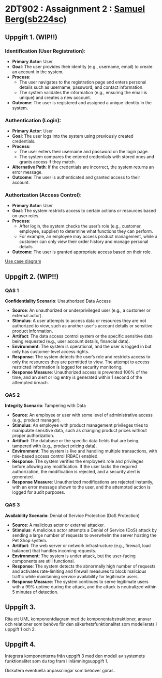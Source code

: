 # 2DT902 : Assaignment 2 : [Samuel Berg(sb224sc)](mailto:sb224sc@student.lnu.se)

## Uppgift 1. (WIP!!)

### Identification (User Registration):

* **Primary Actor**: User
* **Goal**: The user provides their identity (e.g., username, email) to create an account in the system.
* **Process**:
    - The user navigates to the registration page and enters personal details such as username, password, and contact information.
    - The system validates the information (e.g., ensuring the email is unique) and creates a new account.
* **Outcome**: The user is registered and assigned a unique identity in the system.

### Authentication (Login):

* **Primary Actor**: User
* **Goal**: The user logs into the system using previously created credentials.
* **Process**:
    - The user enters their username and password on the login page.
    - The system compares the entered credentials with stored ones and grants access if they match.
* **Alternative Path**: If the credentials are incorrect, the system returns an error message.
* **Outcome**: The user is authenticated and granted access to their account.

### Authorization (Access Control):

* **Primary Actor**: User
* **Goal**: The system restricts access to certain actions or resources based on user roles.
* **Process**: 
    - After login, the system checks the user’s role (e.g., customer, employee, supplier) to determine what functions they can perform.
    - For example, an employee may access product management, while a customer can only view their order history and manage personal details.
* **Outcome**: The user is granted appropriate access based on their role.

[Use case diagram](./img/task1.drawio.png)

## Uppgift 2. (WIP!!)

### QAS 1

**Confidentiality Scenario**: Unauthorized Data Access

* **Source**: An unauthorized or underprivileged user (e.g., a customer or external actor). 
* **Stimulus**: A user attempts to access data or resources they are not authorized to view, such as another user's account details or sensitive product information.
* **Artifact**: The data access control system or the specific sensitive data being requested (e.g., user account details, financial data).
* **Environment**: The system is operational, and the user is logged in but only has customer-level access rights.
* **Response**: The system detects the user’s role and restricts access to only the resources they are permitted to view. The attempt to access restricted information is logged for security monitoring.
* **Response Measure**: Unauthorized access is prevented 100% of the time, and an alert or log entry is generated within 1 second of the attempted breach.

### QAS 2

**Integrity Scenario**: Tampering with Data

* **Source**: An employee or user with some level of administrative access (e.g., product manager).
* **Stimulus**: An employee with product management privileges tries to manipulate sensitive data, such as changing product prices without proper authorization.
* **Artifact**: The database or the specific data fields that are being tampered with (e.g., product pricing data).
* **Environment**: The system is live and handling multiple transactions, with role-based access control (RBAC) enabled.
* **Response**: The system verifies the employee’s role and privileges before allowing any modification. If the user lacks the required authorization, the modification is rejected, and a security alert is generated.
* **Response Measure**: Unauthorized modifications are rejected instantly, with an error message shown to the user, and the attempted action is logged for audit purposes.

### QAS 3

**Availability Scenario**: Denial of Service Protection (DoS Protection)

* **Source**: A malicious actor or external attacker.
* **Stimulus**: A malicious actor attempts a Denial of Service (DoS) attack by sending a large number of requests to overwhelm the server hosting the Pet Shop system.
* **Artifact**: The web server or network infrastructure (e.g., firewall, load balancer) that handles incoming requests.
* **Environment**: The system is under attack, but the user-facing components are still functional.
* **Response**: The system detects the abnormally high number of requests and activates rate-limiting and firewall measures to block malicious traffic while maintaining service availability for legitimate users.
* **Response Measure**: The system continues to serve legitimate users with a 99% uptime during the attack, and the attack is neutralized within 5 minutes of detection.

## Uppgift 3.
Rita ett UML komponentdiagram med de komponentabstraktioner, ansvar och relationer som behövs för den säkerhetsfunktionalitet som modellerats i uppgift 1 och 2.


## Uppgift 4.
Integrera komponenterna från uppgift 3 med den modell av systemets funktionalitet som du tog fram i inlämningsuppgift 1.

Diskutera eventuella anpassningar som behöver göras.
